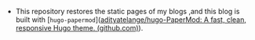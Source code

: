 + This repository restores the static pages of my blogs ,and this blog is built with [```hugo-papermod```]([adityatelange/hugo-PaperMod: A fast, clean, responsive Hugo theme. (github.com)](https://github.com/adityatelange/hugo-PaperMod)).

